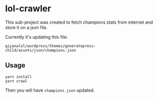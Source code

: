 # lol-crawler

This sub-project was created to fetch champions stats from internet and store it on a json file.

Currently it's updating this file:

`qiyanalol/wordpress/themes/generatepress-child/assets/json/champions.json`

## Usage

```
yarn install
yarn crawl
```

Then you will have `champions.json` updated.
